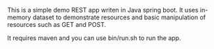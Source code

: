 This is a simple demo REST app writen in Java spring boot. It uses in-memory dataset to demonstrate resources and basic manipulation of resources such as GET and POST.

It requires maven and you can use bin/run.sh to run the app.
